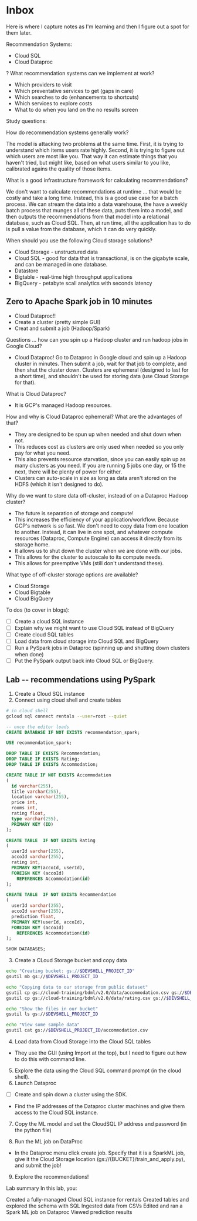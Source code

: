 # Inbox

Here is where I capture notes as I'm learning and then I figure out a spot for them later.

Recommendation Systems:
* Cloud SQL
* Cloud Dataproc

? What recommendation systems can we implement at work?
* Which providers to visit
* Which preventative services to get (gaps in care)
* Which searches to do (enhancements to shortcuts)
* Which services to explore costs
* What to do when you land on the no results screen

Study questions:

How do recommendation systems generally work?

The model is attacking two problems at the same time. First, it is trying to understand which items users rate highly. Second, it is trying to figure out which users are most like you. That way it can estimate things that you haven't tried, but might like, based on what users similar to you like, calibrated agains the quality of those items.

What is a good infrastructure framework for calculating recommendations?

We don't want to calculate recommendations at runtime ... that would be costly and take a long time. Instead, this is a good use case for a batch process. We can stream the data into a data warehouse, the have a weekly batch process that munges all of these data, puts them into a model, and then outputs the recommendations from that model into a relational database, such as Cloud SQL. Then, at run time, all the application has to do is pull a value from the database, which it can do very quickly.

When should you use the following Cloud storage solutions?
* Cloud Storage - unstructured data
* Cloud SQL - good for data that is transactional, is on the gigabyte scale, and can be managed in one database.
* Datastore
* Bigtable - real-time high throughput applications
* BigQuery - petabyte scall analytics with seconds latency

## Zero to Apache Spark job in 10 minutes

* Cloud Dataproc!!
* Create a cluster (pretty simple GUI)
* Creat and submit a job (Hadoop/Spark)

Questions ... how can you spin up a Hadoop cluster and run hadoop jobs in Google Cloud?
* Cloud Dataproc! Go to Dataproc in Google cloud and spin up a Hadoop cluster in minutes. Then submit a job, wait for that job to complete, and then shut the cluster down. Clusters are ephemeral (designed to last for a short time), and shouldn't be used for storing data (use Cloud Storage for that).

What is Cloud Dataproc?
* It is GCP's managed Hadoop resources.

How and why is Cloud Dataproc ephemeral? What are the advantages of that?
* They are designed to be spun up when needed and shut down when not.
* This reduces cost as clusters are only used when needed so you only pay for what you need.
* This also prevents resource starvation, since you can easily spin up as many clusters as you need. If you are running 5 jobs one day, or 15 the next, there will be plenty of power for either.
* Clusters can auto-scale in size as long as data aren't stored on the HDFS (which it isn't designed to do).

Why do we want to store data off-cluster, instead of on a Dataproc Hadoop cluster?
* The future is separation of storage and compute!
* This increases the efficiency of your application/workflow. Because GCP's network is _so_ fast. We don't need to copy data from one location to another. Instead, it can live in one spot, and whatever compute resources (Dataproc, Compute Engine) can access it directly from its storage home.
* It allows us to shut down the cluster when we are done with our jobs.
* This allows for the cluster to autoscale to its compute needs.
* This allows for preemptive VMs (still don't understand these).

What type of off-cluster storage options are available?
* Cloud Storage
* Cloud Bigtable
* Cloud BigQuery

To dos (to cover in blogs):
- [ ] Create a cloud SQL instance
- [ ] Explain why we might want to use Cloud SQL instead of BigQuery
- [ ] Create cloud SQL tables
- [ ] Load data from cloud storage into Cloud SQL and BigQuery
- [ ] Run a PySpark jobs in Dataproc (spinning up and shutting down clusters when done)
- [ ] Put the PySpark output back into Cloud SQL or BigQuery.

## Lab -- recommendations using PySpark
1. Create a Cloud SQL instance
2. Connect using cloud shell and create tables
``` bash
# in cloud shell
gcloud sql connect rentals --user=root --quiet
```
``` sql
-- once the editor loads
CREATE DATABASE IF NOT EXISTS recommendation_spark;

USE recommendation_spark;

DROP TABLE IF EXISTS Recommendation;
DROP TABLE IF EXISTS Rating;
DROP TABLE IF EXISTS Accommodation;

CREATE TABLE IF NOT EXISTS Accommodation
(
  id varchar(255),
  title varchar(255),
  location varchar(255),
  price int,
  rooms int,
  rating float,
  type varchar(255),
  PRIMARY KEY (ID)
);

CREATE TABLE  IF NOT EXISTS Rating
(
  userId varchar(255),
  accoId varchar(255),
  rating int,
  PRIMARY KEY(accoId, userId),
  FOREIGN KEY (accoId)
    REFERENCES Accommodation(id)
);

CREATE TABLE  IF NOT EXISTS Recommendation
(
  userId varchar(255),
  accoId varchar(255),
  prediction float,
  PRIMARY KEY(userId, accoId),
  FOREIGN KEY (accoId)
    REFERENCES Accommodation(id)
);

SHOW DATABASES;
```
3. Create a CLoud Storage bucket and copy data
``` bash
echo "Creating bucket: gs://$DEVSHELL_PROJECT_ID"
gsutil mb gs://$DEVSHELL_PROJECT_ID

echo "Copying data to our storage from public dataset"
gsutil cp gs://cloud-training/bdml/v2.0/data/accommodation.csv gs://$DEVSHELL_PROJECT_ID
gsutil cp gs://cloud-training/bdml/v2.0/data/rating.csv gs://$DEVSHELL_PROJECT_ID

echo "Show the files in our bucket"
gsutil ls gs://$DEVSHELL_PROJECT_ID

echo "View some sample data"
gsutil cat gs://$DEVSHELL_PROJECT_ID/accommodation.csv
```
4. Load data from Cloud Storage into the Cloud SQL tables
* They use the GUI (using Import at the top), but I need to figure out how to do this with command line.
5. Explore the data using the Cloud SQL command prompt (in the cloud shell).
6. Launch Dataproc
- [ ] Create and spin down a cluster using the SDK.
* Find the IP addresses of the Dataproc cluster machines and give them access to the Cloud SQL instance.

7. Copy the ML model and set the CloudSQL IP address and password (in the python file)

8. Run the ML job on DataProc
* In the Dataproc menu click create job. Specify that it is a SparkML job, give it the Cloud Storage location (gs://{BUCKET}/train_and_apply.py), and submit the job!

9. Explore the recommendations!

Lab summary
In this lab, you:

Created a fully-managed Cloud SQL instance for rentals
Created tables and explored the schema with SQL
Ingested data from CSVs
Edited and ran a Spark ML job on Dataproc
Viewed prediction results

